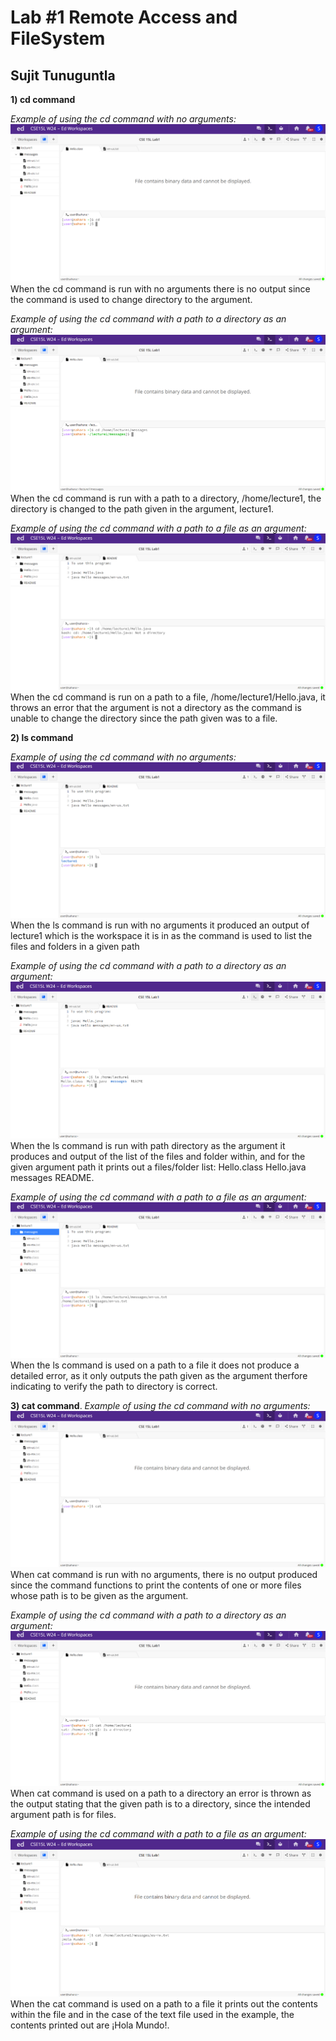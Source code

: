 # Lab #1 Remote Access and FileSystem
## Sujit Tunuguntla

**1) cd command**

*Example of using the cd command with no arguments:*
![Image](cse15l8.png)
When the cd command is run with no arguments there is no output since the command is used to change directory to the argument.

*Example of using the cd command with a path to a directory as an argument:*
![Image](cse15l5.png)
When the cd command is run with a path to a directory, /home/lecture1, the directory is changed to the path given in the argument, lecture1.

*Example of using the cd command with a path to a file as an argument:*
![Image](cse15l10.png)
When the cd command is run on a path to a file, /home/lecture1/Hello.java, it throws an error that the argument is not a directory as the command is unable to change the directory since the path given was to a file.


**2) ls command**

*Example of using the cd command with no arguments:*
![Image](cse15l11.png)
When the ls command is run with no arguments it produced an output of lecture1 which is the workspace it is in as the command is used to list the files and folders in a given path

*Example of using the cd command with a path to a directory as an argument:*
![Image](cse15l13.png)
When the ls command is run with path directory as the argument it produces and output of the list of the files and folder within, and for the given argument path it prints out a files/folder list: Hello.class  Hello.java  messages  README.

*Example of using the cd command with a path to a file as an argument:*
![Image](cse15l12.png)
When the ls command is used on a path to a file it does not produce a detailed error, as it only outputs the path given as the argument therfore indicating to verify the path to directory is correct. 

**3) cat command**.
*Example of using the cd command with no arguments:*
![Image](cse15l4.png)
When cat command is run with no arguments, there is no output produced since the command functions to print the contents of one or more files whose path is to be given as the argument.

*Example of using the cd command with a path to a directory as an argument:*
![Image](cse15l3.png)
When cat command is used on a path to a directory an error is thrown as the output stating that the given path is to a directory, since the intended argument path is for files.

*Example of using the cd command with a path to a file as an argument:*
![Image](cse15l2.png)
When the cat command is used on a path to a file it prints out the contents within the file and in the case of the text file used in the example, the contents printed out are ¡Hola Mundo!.
